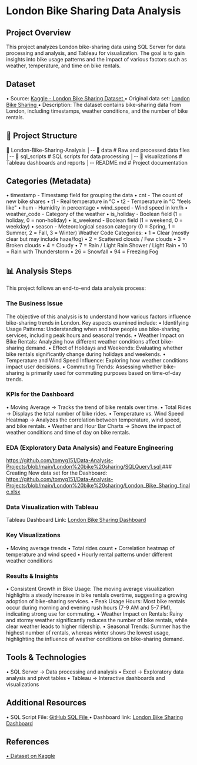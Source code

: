 # London Bike Sharing Data Analysis
## Project Overview
This project analyzes London bike-sharing data using SQL Server for data processing and analysis, and Tableau for visualization. The goal is to gain insights into bike usage patterns and the impact of various factors such as weather, temperature, and time on bike rentals.

## Dataset
•	Source: <a href="https://www.kaggle.com/datasets/hmavrodiev/london-bike-sharing-dataset">
Kaggle - London Bike Sharing Dataset
</a>
•	Original data set: <a href="https://github.com/tomyg151/Data-Analysis-Projects/blob/main/London%20bike%20sharing/original_data_london_merged.csv">London Bike Sharing
</a> 
•	Description: The dataset contains bike-sharing data from London, including   timestamps, weather conditions, and the number of bike rentals.

## 📁 Project Structure
📂 London-Bike-Sharing-Analysis
│-- 📁 data                # Raw and processed data files
│-- 📁 sql_scripts         # SQL scripts for data processing
│-- 📁 visualizations      # Tableau dashboards and reports
│-- README.md             # Project documentation

## Categories (Metadata)
•	timestamp - Timestamp field for grouping the data
•	cnt - The count of new bike shares
•	t1 - Real temperature in °C
•	t2 - Temperature in °C "feels like"
•	hum - Humidity in percentage
•	wind_speed - Wind speed in km/h
•	weather_code - Category of the weather
•	is_holiday - Boolean field (1 = holiday, 0 = non-holiday)
•	is_weekend - Boolean field (1 = weekend, 0 = weekday)
•	season - Meteorological season category (0 = Spring, 1 = Summer, 2 = Fall, 3 = Winter)
Weather Code Categories:
•	1 = Clear (mostly clear but may include haze/fog)
•	2 = Scattered clouds / Few clouds
•	3 = Broken clouds
•	4 = Cloudy
•	7 = Rain / Light Rain Shower / Light Rain
•	10 = Rain with Thunderstorm
•	26 = Snowfall
•	94 = Freezing Fog

## 📊 Analysis Steps
This project follows an end-to-end data analysis process:

### The Business Issue
The objective of this analysis is to understand how various factors influence bike-sharing trends in London. Key aspects examined include:
•	Identifying Usage Patterns: Understanding when and how people use bike-sharing services, including peak hours and seasonal trends.
•	Weather Impact on Bike Rentals: Analyzing how different weather conditions affect bike-sharing demand.
•	Effect of Holidays and Weekends: Evaluating whether bike rentals significantly change during holidays and weekends.
•	Temperature and Wind Speed Influence: Exploring how weather conditions impact user decisions.
•	Commuting Trends: Assessing whether bike-sharing is primarily used for commuting purposes based on time-of-day trends.

### KPIs for the Dashboard
•	Moving Average → Tracks the trend of bike rentals over time.
•	Total Rides → Displays the total number of bike rides.
•	Temperature vs. Wind Speed Heatmap → Analyzes the correlation between temperature, wind speed, and bike rentals.
•	Weather and Hour Bar Charts → Shows the impact of weather conditions and time of day on bike rentals.

### EDA (Exploratory Data Analysis) and Feature Engineering
<a href="https://github.com/tomyg151/Data-Analysis-Projects/blob/main/London%20bike%20sharing/SQLQuery1.sql">
https://github.com/tomyg151/Data-Analysis-Projects/blob/main/London%20bike%20sharing/SQLQuery1.sql
</a>
### Creating New data set for the Dashboard:
<a href="https://github.com/tomyg151/Data-Analysis-Projects/blob/main/London%20bike%20sharing/London_Bike_Sharing_finale.xlsx"> 
https://github.com/tomyg151/Data-Analysis-Projects/blob/main/London%20bike%20sharing/London_Bike_Sharing_finale.xlsx
</a>

### Data Visualization with Tableau
Tableau Dashboard Link:
<a href="https://public.tableau.com/app/profile/tom3837/viz/LondonBikeSharing_17393803776540/LondonBikesSharing?publish=yes" >
London Bike Sharing Dashboard
</a>

### Key Visualizations
•	Moving average trends
•	Total rides count
•	Correlation heatmap of temperature and wind speed
•	Hourly rental patterns under different weather conditions

### Results & Insights
• Consistent Growth in Bike Usage: The moving average visualization highlights a steady increase in bike rentals overtime, suggesting a growing adoption of bike-sharing services.
• Peak Usage Hours: Most bike rentals occur during morning and evening rush hours (7-9 AM and 5-7 PM), indicating strong use for commuting.
• Weather Impact on Rentals: Rainy and stormy weather significantly reduces the number of bike rentals, while clear weather leads to higher ridership.
• Seasonal Trends: Summer has the highest number of rentals, whereas winter shows the lowest usage, highlighting the influence of weather conditions on bike-sharing demand.

## Tools & Technologies
•	SQL Server → Data processing and analysis
•	Excel → Exploratory data analysis and pivot tables
•	Tableau → Interactive dashboards and visualizations

## Additional Resources 
•	SQL Script File: <a href="https://github.com/yourusername/London-Bike-Sharing-Analysis/sql_scripts/london_bike_sharing.sql">
GitHub SQL File
</a>
•	Dashboard link: <a href="https://public.tableau.com/app/profile/tom3837/viz/LondonBikeSharing_17393803776540/LondonBikesSharing?publish=yes">
London Bike Sharing Dashboard
</a>
## References
<a href="https://www.kaggle.com/datasets/hmavrodiev/london-bike-sharing-dataset">
  •	Dataset on Kaggle
</a>


